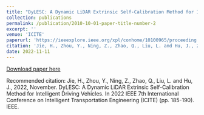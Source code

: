 ```yaml
---
title: "DyLESC: A Dynamic LiDAR Extrinsic Self-Calibration Method for Intelligent Driving Vehicles"
collection: publications
permalink: /publication/2010-10-01-paper-title-number-2
excerpt: ''
venue: 'ICITE'
paperurl: 'https://ieeexplore.ieee.org/xpl/conhome/10100965/proceeding'
citation: 'Jie, H., Zhou, Y., Ning, Z., Zhao, Q., Liu, L. and Hu, J., 2022, November. DyLESC: A Dynamic LiDAR Extrinsic Self-Calibration Method for Intelligent Driving Vehicles. In 2022 IEEE 7th International Conference on Intelligent Transportation Engineering (ICITE) (pp. 185-190). IEEE.'
date: 2022-11-11
---
```


[Download paper here](https://ieeexplore.ieee.org/xpl/conhome/10100965/proceeding)

Recommended citation: Jie, H., Zhou, Y., Ning, Z., Zhao, Q., Liu, L. and Hu, J., 2022, November. DyLESC: A Dynamic LiDAR Extrinsic Self-Calibration Method for Intelligent Driving Vehicles. In 2022 IEEE 7th International Conference on Intelligent Transportation Engineering (ICITE) (pp. 185-190). IEEE.
